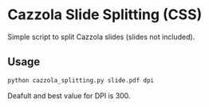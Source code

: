 # Cazzola Slide Splitting (CSS)
Simple script to split Cazzola slides (slides not included).

## Usage
```bash
python cazzola_splitting.py slide.pdf dpi
```
Deafult and best value for DPI is 300.
